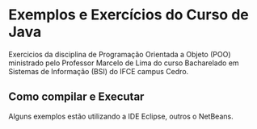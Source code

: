 # Exemplos e Exercícios do Curso de Java

Exercicios da disciplina de Programação Orientada a Objeto (POO) ministrado pelo Professor Marcelo de Lima do curso Bacharelado em Sistemas de Informação (BSI) do IFCE campus Cedro.

## Como compilar e Executar

Alguns exemplos estão utilizando a IDE Eclipse, outros o NetBeans.
